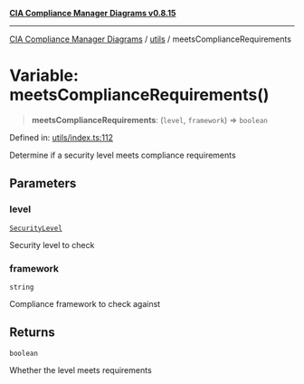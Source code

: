 [**CIA Compliance Manager Diagrams v0.8.15**](../../README.md)

***

[CIA Compliance Manager Diagrams](../../modules.md) / [utils](../README.md) / meetsComplianceRequirements

# Variable: meetsComplianceRequirements()

> **meetsComplianceRequirements**: (`level`, `framework`) => `boolean`

Defined in: [utils/index.ts:112](https://github.com/Hack23/cia-compliance-manager/blob/50a3bb1fa64948444e36c06fee075b5043350db0/src/utils/index.ts#L112)

Determine if a security level meets compliance requirements

## Parameters

### level

[`SecurityLevel`](../../types/cia/type-aliases/SecurityLevel.md)

Security level to check

### framework

`string`

Compliance framework to check against

## Returns

`boolean`

Whether the level meets requirements
